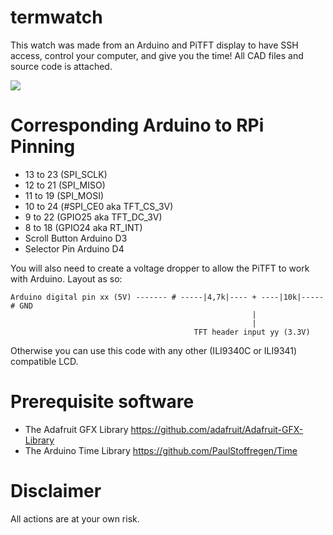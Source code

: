 # termwatch
This watch was made from an Arduino and PiTFT display to have SSH access, control your computer, and give you the time!
All CAD files and source code is attached.


![](https://i.imgur.com/HrY3i7Y.png)


# Corresponding Arduino to RPi Pinning
* 13 to 23 (SPI_SCLK)
* 12 to 21 (SPI_MISO)
* 11 to 19 (SPI_MOSI)
* 10 to 24 (#SPI_CE0 aka TFT_CS_3V) 
* 9 to 22 (GPIO25 aka TFT_DC_3V) 
* 8 to 18 (GPIO24 aka RT_INT)
* Scroll Button Arduino D3
* Selector Pin Arduino D4

You will also need to create a voltage dropper to allow the PiTFT to work with Arduino.
Layout as so:
```
Arduino digital pin xx (5V) ------- # -----|4,7k|---- + ----|10k|-----# GND
                                                      |
                                                      |
                                         TFT header input yy (3.3V)
```



Otherwise you can use this code with any other (ILI9340C or ILI9341) compatible LCD.
# Prerequisite software
* The Adafruit GFX Library https://github.com/adafruit/Adafruit-GFX-Library
* The Arduino Time Library https://github.com/PaulStoffregen/Time

# Disclaimer
All actions are at your own risk.
